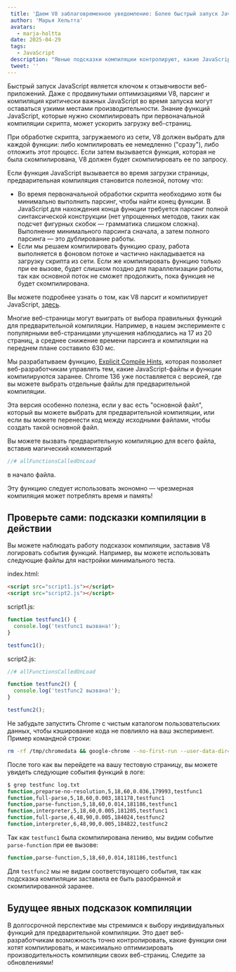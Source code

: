 ```yaml
---
 title: 'Даем V8 заблаговременное уведомление: Более быстрый запуск JavaScript с явными подсказками компиляции'
 author: 'Марья Хельтта'
 avatars:
   - marja-holtta
 date: 2025-04-29
 tags:
   - JavaScript
 description: "Явные подсказки компиляции контролируют, какие JavaScript-файлы и функции парсятся и компилируются заранее"
 tweet: ''
---
```


Быстрый запуск JavaScript является ключом к отзывчивости веб-приложений. Даже с продвинутыми оптимизациями V8, парсинг и компиляция критически важных JavaScript во время запуска могут оставаться узкими местами производительности. Знание функций JavaScript, которые нужно скомпилировать при первоначальной компиляции скрипта, может ускорить загрузку веб-страниц.

<!--truncate-->
При обработке скрипта, загружаемого из сети, V8 должен выбрать для каждой функции: либо компилировать ее немедленно ("сразу"), либо отложить этот процесс. Если затем вызывается функция, которая не была скомпилирована, V8 должен будет скомпилировать ее по запросу.

Если функция JavaScript вызывается во время загрузки страницы, предварительная компиляция становится полезной, потому что:

- Во время первоначальной обработки скрипта необходимо хотя бы минимально выполнить парсинг, чтобы найти конец функции. В JavaScript для нахождения конца функции требуется парсинг полной синтаксической конструкции (нет упрощенных методов, таких как подсчет фигурных скобок — грамматика слишком сложна). Выполнение минимального парсинга сначала, а затем полного парсинга — это дублирование работы.
- Если мы решаем компилировать функцию сразу, работа выполняется в фоновом потоке и частично накладывается на загрузку скрипта из сети. Если же компилировать функцию только при ее вызове, будет слишком поздно для параллелизации работы, так как основной поток не сможет продолжить, пока функция не будет скомпилирована.

Вы можете подробнее узнать о том, как V8 парсит и компилирует JavaScript, [здесь](https://v8.dev/blog/preparser).

Многие веб-страницы могут выиграть от выбора правильных функций для предварительной компиляции. Например, в нашем эксперименте с популярными веб-страницами улучшения наблюдались на 17 из 20 страниц, а среднее снижение времени парсинга и компиляции на переднем плане составило 630 мс.

Мы разрабатываем функцию, [Explicit Compile Hints](https://github.com/WICG/explicit-javascript-compile-hints-file-based), которая позволяет веб-разработчикам управлять тем, какие JavaScript-файлы и функции компилируются заранее. Chrome 136 уже поставляется с версией, где вы можете выбрать отдельные файлы для предварительной компиляции.

Эта версия особенно полезна, если у вас есть "основной файл", который вы можете выбрать для предварительной компиляции, или если вы можете перенести код между исходными файлами, чтобы создать такой основной файл.

Вы можете вызвать предварительную компиляцию для всего файла, вставив магический комментарий

```js
//# allFunctionsCalledOnLoad
```

в начало файла.

Эту функцию следует использовать экономно — чрезмерная компиляция может потреблять время и память!

## Проверьте сами: подсказки компиляции в действии

Вы можете наблюдать работу подсказок компиляции, заставив V8 логировать события функций. Например, вы можете использовать следующие файлы для настройки минимального теста.

index.html:

```html
<script src="script1.js"></script>
<script src="script2.js"></script>
```

script1.js:

```js
function testfunc1() {
  console.log('testfunc1 вызвана!');
}

testfunc1();
```

script2.js:

```js
//# allFunctionsCalledOnLoad

function testfunc2() {
  console.log('testfunc2 вызвана!');
}

testfunc2();
```

Не забудьте запустить Chrome с чистым каталогом пользовательских данных, чтобы кэширование кода не повлияло на ваш эксперимент. Пример командной строки:

```sh
rm -rf /tmp/chromedata && google-chrome --no-first-run --user-data-dir=/tmp/chromedata --js-flags=--log-function_events > log.txt
```

После того как вы перейдете на вашу тестовую страницу, вы можете увидеть следующие события функций в логе:

```sh
$ grep testfunc log.txt
function,preparse-no-resolution,5,18,60,0.036,179993,testfunc1
function,full-parse,5,18,60,0.003,181178,testfunc1
function,parse-function,5,18,60,0.014,181186,testfunc1
function,interpreter,5,18,60,0.005,181205,testfunc1
function,full-parse,6,48,90,0.005,184024,testfunc2
function,interpreter,6,48,90,0.005,184822,testfunc2
```

Так как `testfunc1` была скомпилирована лениво, мы видим событие `parse-function` при ее вызове:

```sh
function,parse-function,5,18,60,0.014,181186,testfunc1
```

Для `testfunc2` мы не видим соответствующего события, так как подсказка компиляции заставила ее быть разобранной и скомпилированной заранее.

## Будущее явных подсказок компиляции

В долгосрочной перспективе мы стремимся к выбору индивидуальных функций для предварительной компиляции. Это дает веб-разработчикам возможность точно контролировать, какие функции они хотят компилировать, и максимально оптимизировать производительность компиляции своих веб-страниц. Следите за обновлениями!
